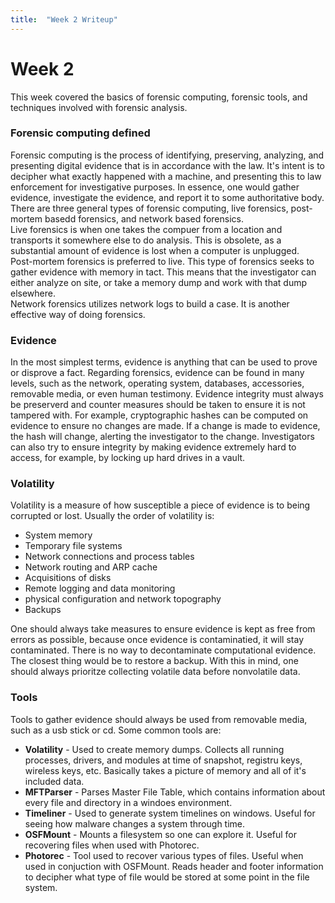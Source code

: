 ```yaml
---
title:  "Week 2 Writeup"
---
```


# Week 2

This week covered the basics of forensic computing, forensic tools, and techniques involved with forensic analysis.   
### Forensic computing defined
Forensic computing is the process of identifying, preserving, analyzing, and presenting digital evidence that is in accordance with the law. It's intent is to decipher what exactly happened with a machine, and presenting this to law enforcement for investigative purposes. In essence, one would gather evidence, investigate the evidence, and report it to some authoritative body. There are three general types of forensic computing, live forensics, post-mortem basedd forensics, and network based forensics.   
Live forensics is when one takes the compuer from a location and transports it somewhere else to do analysis. This is obsolete, as a substantial amount of evidence is lost when a computer is unplugged.   
Post-mortem forensics is preferred to live. This type of forensics seeks to gather evidence with memory in tact. This means that the investigator can either analyze on site, or take a memory dump and work with that dump elsewhere.   
Network forensics utilizes network logs to build a case. It is another effective way of doing forensics.   
### Evidence   
In the most simplest terms, evidence is anything that can be used to prove or disprove a fact. Regarding forensics, evidence can be found in many levels, such as the network, operating system, databases, accessories, removable media, or even human testimony. Evidence integrity must always be preserverd and counter measures should be taken to ensure it is not tampered with. For example, cryptographic hashes can be computed on evidence to ensure no changes are made. If a change is made to evidence, the hash will change, alerting the investigator to the change. Investigators can also try to ensure integrity by making evidence extremely hard to access, for example, by locking up hard drives in a vault.
### Volatility   
Volatility is a measure of how susceptible a piece of evidence is to being corrupted or lost. Usually the order of volatility is:
  * System memory   
  * Temporary file systems   
  * Network connections and process tables   
  * Network routing and ARP cache   
  * Acquisitions of disks   
  * Remote logging and data monitoring   
  * physical configuration and network topography   
  * Backups   

One should always take measures to ensure evidence is kept as free from errors as possible, because once evidence is contaminatied, it will stay contaminated. There is no way to decontaminate computational evidence. The closest thing would be to restore a backup. With this in mind, one should always prioritze collecting volatile data before nonvolatile data.   

### Tools   
Tools to gather evidence should always be used from removable media, such as a usb stick or cd. Some common tools are:   
  * **Volatility** - Used to create memory dumps. Collects all running processes, drivers, and modules at time of snapshot, registru keys, wireless keys, etc. Basically takes a picture of memory and all of it's included data.   
  * **MFTParser** - Parses Master File Table,  which contains information about every file and directory in a windoes environment.   
  * **Timeliner** - Used to generate system timelines on windows. Useful for seeing how malware changes a system through time.   
  * **OSFMount** - Mounts a filesystem so one can explore it. Useful for recovering files when used with Photorec.
  * **Photorec** - Tool used to recover various types of files. Useful when used in conjuction with OSFMount. Reads header and footer information to decipher what type of file would be stored at some point in the file system.   
  